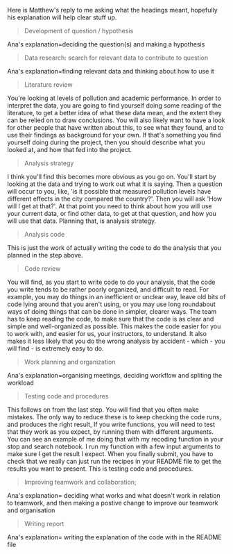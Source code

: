 Here is Matthew's reply to me asking what the headings meant, hopefully his explanation will help clear stuff up.

>Development of question / hypothesis

Ana's explanation=deciding the question(s) and making a hypothesis

>Data research: search for relevant data to contribute to question

Ana's explanation=finding relevant data and thinking about how to use it

> Literature review

You're looking at levels of pollution and academic performance.  In
order to interpret the data, you are going to find yourself doing some
reading of the literature, to get a better idea of what these data
mean, and the extent they can be relied on to draw conclusions.  You
will also likely want to have a look for other people that have
written about this, to see what they found, and to use their findings
as background for your own.    If that's something you find yourself
doing during the project, then you should describe what you looked at,
and how that fed into the project.

> Analysis strategy

I think you'll find this becomes more obvious as you go on.  You'll
start by looking at the data and trying to work out what it is saying.
Then a question will occur to you, like, 'is it possible that measured
pollution levels have different effects in the city compared the
country?'.  Then you will ask 'How will I get at that?'.  At that
point you need to think about how you will use your current data, or
find other data, to get at that question, and how you will use that
data.  Planning that, is analysis strategy.

> Analysis code

This is just the work of actually writing the code to do the analysis
that you planned in the step above.

> Code review

You will find, as you start to write code to do your analysis, that
the code you write tends to be rather poorly organized, and difficult
to read.  For example, you may do things in an inefficient or unclear
way, leave old bits of code lying around that you aren't using, or you
may use long roundabout ways of doing things that can be done in
simpler, clearer ways.   The team has to keep reading the code, to
make sure that the code is as clear and simple and well-organized as
possible.   This makes the code easier for you to work with, and
easier for us, your instructors, to understand.  It also makes it less
likely that you do the wrong analysis by accident - which - you will
find - is extremely easy to do.

>Work planning and organization

Ana's explanation=organising meetings, deciding workflow and spliting the workload

> Testing code and procedures

This follows on from the last step.  You will find that you often make
mistakes.  The only way to reduce these is to keep checking the code
runs, and produces the right result,   If you write functions, you
will need to test that they work as you expect, by running them with
different arguments.  You can see an example of me doing that with my
recoding function in your stop and search notebook.  I run my function
with a few input arguments to make sure I get the result I expect.
When you finally submit, you have to check that we really can just run
the recipes in your README file to get the results you want to
present. This is testing code and procedures.

>Improving teamwork and collaboration;

Ana's explanation= deciding what works and what doesn't work in relation to teamwork, and then making a postive change to improve our teamwork and organisation

>Writing report

Ana's explanation= writing the explanation of the code with in the README file
